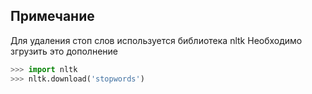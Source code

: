 ## Примечание

Для удаления стоп слов используется библиотека nltk
Необходимо згрузить это дополнение

```python
>>> import nltk
>>> nltk.download('stopwords')
```
